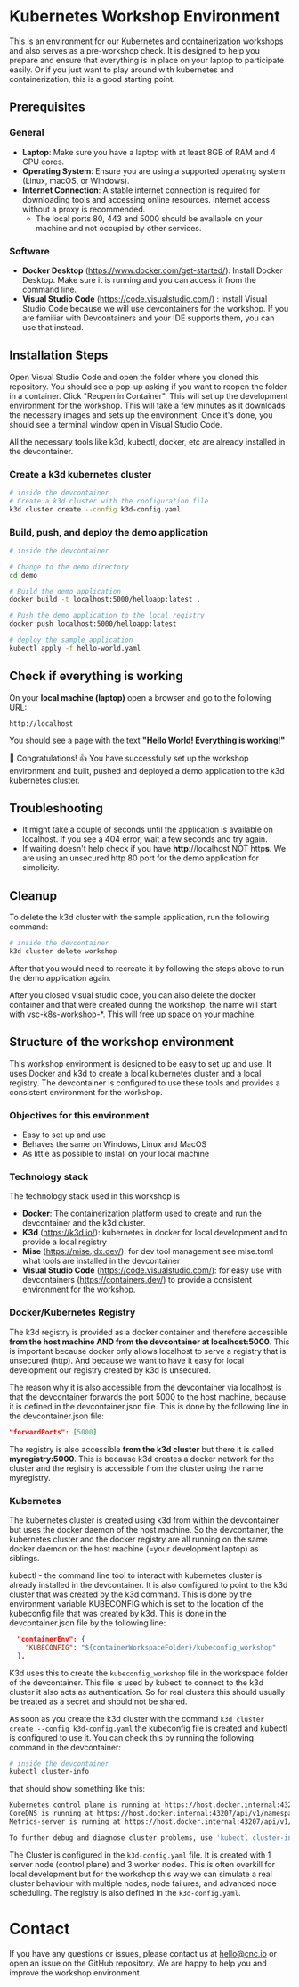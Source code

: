 # Kubernetes Workshop Environment

This is an environment for our Kubernetes and containerization workshops and also serves as a pre-workshop check. It is designed to help you prepare and ensure that everything is in place on your laptop to participate easily. Or if you just want to play around with kubernetes and containerization, this is a good starting point. 



## Prerequisites

### General

- **Laptop**: Make sure you have a laptop with at least 8GB of RAM and 4 CPU cores.
-  **Operating System**: Ensure you are using a supported operating system (Linux, macOS, or Windows).
-  **Internet Connection**: A stable internet connection is required for downloading tools and accessing online resources. Internet access without a proxy is recommended.
    - The local ports 80, 443 and 5000 should be available on your machine and not occupied by other services.

### Software ####
-  **Docker Desktop** (https://www.docker.com/get-started/): Install Docker Desktop. Make sure it is running and you can access it from the command line.
-  **Visual Studio Code** (https://code.visualstudio.com/) :  Install Visual Studio Code because we will use devcontainers for the workshop. If you are familiar with Devcontainers and your IDE supports them, you can use that instead.




## Installation Steps

Open Visual Studio Code and open the folder where you cloned this repository. You should see a pop-up asking if you want to reopen the folder in a container. Click "Reopen in Container". This will set up the development environment for the workshop.
This will take a few minutes as it downloads the necessary images and sets up the environment. Once it's done, you should see a terminal window open in Visual Studio Code.

All the necessary tools like k3d, kubectl, docker, etc are already installed in the devcontainer. 

### Create a k3d kubernetes cluster

```bash
# inside the devcontainer
# Create a k3d cluster with the configuration file
k3d cluster create --config k3d-config.yaml
```

### Build, push, and deploy the demo application

```bash
# inside the devcontainer

# Change to the demo directory
cd demo

# Build the demo application
docker build -t localhost:5000/helloapp:latest .

# Push the demo application to the local registry
docker push localhost:5000/helloapp:latest

# deploy the sample application
kubectl apply -f hello-world.yaml
```

## Check if everything is working

On your **local machine (laptop)** open a browser and go to the following URL:

```
http://localhost
```

You should see a page with the text **"Hello World! Everything is working!"**

🎉 Congratulations! 👍 You have successfully set up the workshop environment and built, pushed and deployed a demo application to the k3d kubernetes cluster.

## Troubleshooting

* It might take a couple of seconds until the application is available on localhost. If you see a 404 error, wait a few seconds and try again.
* If waiting doesn't help check if you have **http**://localhost NOT http**s**. We are using an unsecured http 80 port for the demo application for simplicity.

## Cleanup

To delete the k3d cluster with the sample application, run the following command:

```bash
# inside the devcontainer
k3d cluster delete workshop
```

After that you would need to recreate it by following the steps above to run the demo application again.

After you closed visual studio code, you can also delete the docker container and that were created during the workshop, the name will start with vsc-k8s-workshop-*. This will free up space on your machine.


## Structure of the workshop environment

This workshop environment is designed to be easy to set up and use. It uses Docker and k3d to create a local kubernetes cluster and a local registry. The devcontainer is configured to use these tools and provides a consistent environment for the workshop.

### Objectives for this environment

- Easy to set up and use
- Behaves the same on Windows, Linux and MacOS
- As little as possible to install on your local machine

### Technology stack

The technology stack used in this workshop is
- **Docker**: The containerization platform used to create and run the devcontainer and the k3d cluster. 
- **K3d** (https://k3d.io/):  kubernetes in docker for local development and to provide a local registry
- **Mise** (https://mise.jdx.dev/): for dev tool management see mise.toml what tools are installed in the devcontainer
- **Visual Studio Code** (https://code.visualstudio.com/): for easy use with devcontainers (https://containers.dev/) to provide a consistent environment for the workshop.


### Docker/Kubernetes Registry

The k3d registry is provided as a docker container and therefore accessible **from the host machine AND from the devcontainer at localhost:5000**. This is important because docker only allows localhost to serve a registry that is unsecured (http). And because we want to have it easy for local development our registry created by k3d is unsecured. 

The reason why it is also accessible from the devcontainer via localhost is that the devcontainer forwards the port 5000 to the host machine, because it is defined in the devcontainer.json file. This is done by the following line in the devcontainer.json file:

```json
"forwardPorts": [5000]
```

The registry is also accessible **from the k3d cluster** but there it is called **myregistry:5000**. This is because k3d creates a docker network for the cluster and the registry is accessible from the cluster using the name myregistry.


### Kubernetes

The kubernetes cluster is created using k3d from within the devcontainer but uses the docker daemon of the host machine. So the devcontainer, the kubernetes cluster and the docker registry are all running on the same docker daemon on the host machine (=your development laptop) as siblings.

kubectl - the command line tool to interact with kubernetes cluster is already installed in the devcontainer. It is also configured to point to the k3d cluster that was created by the k3d command. This is done by the environment variable KUBECONFIG which is set to the location of the kubeconfig file that was created by k3d. This is done in the devcontainer.json file by the following line:

```json
  "containerEnv": {
    "KUBECONFIG": "${containerWorkspaceFolder}/kubeconfig_workshop"
  },
```

K3d uses this to create the `kubeconfig_workshop` file in the workspace folder of the devcontainer. This file is used by kubectl to connect to the k3d cluster it also acts as authentication. So for real clusters this should usually be treated as a secret and should not be shared. 

As soon as you create the k3d cluster with the command `k3d cluster create --config k3d-config.yaml` the kubeconfig file is created and kubectl is configured to use it. You can check this by running the following command in the devcontainer:

```bash
# inside the devcontainer
kubectl cluster-info
```

that should show something like this:

```bash
Kubernetes control plane is running at https://host.docker.internal:43207
CoreDNS is running at https://host.docker.internal:43207/api/v1/namespaces/kube-system/services/kube-dns:dns/proxy
Metrics-server is running at https://host.docker.internal:43207/api/v1/namespaces/kube-system/services/https:metrics-server:https/proxy

To further debug and diagnose cluster problems, use 'kubectl cluster-info dump'.
```

The Cluster is configured in the `k3d-config.yaml` file. It is created with 1 server node (control plane) and 3 worker nodes. This is often overkill for local development but for the workshop this way we can simulate a real cluster behaviour with multiple nodes, node failures, and advanced node scheduling. The registry is also defined in the `k3d-config.yaml`.


# Contact
If you have any questions or issues, please contact us at [hello@cnc.io](mailto:hello@cnc.io) or open an issue on the GitHub repository. We are happy to help you and improve the workshop environment.